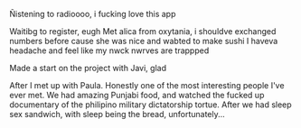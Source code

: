 Ñistening to radioooo, i fucking love this app

Waitibg to register, eugh 
Met alica from oxytania, i shouldve exchanged numbers before cause she was nice and wabted to make sushi
I haveva headache and feel like my nwck nwrves are trappped

Made a start on the project with Javi, glad

After I met up with Paula. Honestly one of the most interesting people I've ever met. We had amazing Punjabi food, and watched the fucked up documentary of the philipino military dictatorship tortue. 
After we had sleep sex sandwich, with sleep being the bread, unfortunately...

